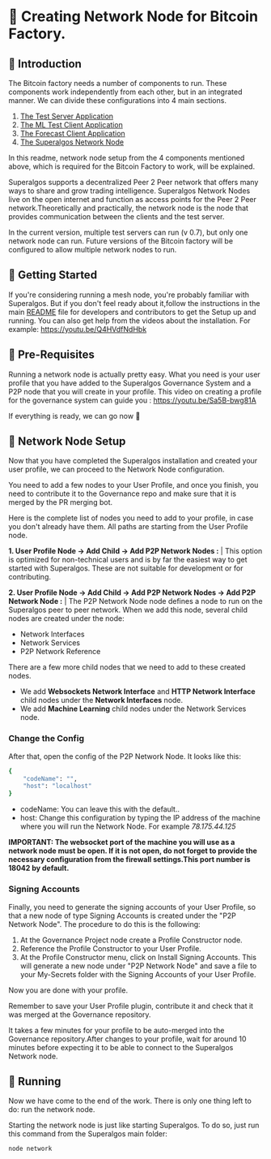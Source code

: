 # :small_orange_diamond: Creating Network Node for Bitcoin Factory.

## :small_orange_diamond: Introduction


The Bitcoin factory needs a number of components to run. These components work independently from each other, but in an integrated manner. We can divide these configurations into 4 main sections. 

1. [The Test Server Application](https://github.com/Superalgos/Superalgos/blob/develop/Bitcoin-Factory/README.md#the-test-server-application)
2. [The ML Test Client Application](https://github.com/Superalgos/Superalgos/blob/develop/Bitcoin-Factory/README.md#the-ml-test-client-application)
3. [The Forecast Client Application](https://github.com/Superalgos/Superalgos/blob/develop/Bitcoin-Factory/README.md#the-forecast-client)
4. [The Superalgos Network Node](https://github.com/Superalgos/Superalgos/blob/develop/Bitcoin-Factory/README.md#the-superalgos-network-node)

In this readme, network node setup from the 4 components mentioned above, which is required for the Bitcoin Factory to work, will be explained.

Superalgos supports a decentralized Peer 2 Peer network that offers many ways to share and grow trading intelligence. Superalgos Network Nodes live on the open internet and function as access points for the Peer 2 Peer network.Theoretically and practically, the network node is the node that provides communication between the clients and the test server.

In the current version, multiple test servers can run (v 0.7), but only one network node can run. Future versions of the Bitcoin factory will be configured to allow multiple network nodes to run.

## :small_orange_diamond: Getting Started

If you're considering running a mesh node, you're probably familiar with Superalgos. But if you don't feel ready about it,follow the instructions in the main [README](https://github.com/Superalgos/Superalgos#small_orange_diamond-superalgos-120) file for developers and contributors to get the Setup up and running. You can also get help from the videos about the installation. For example: https://youtu.be/Q4HVdfNdHbk


## :small_orange_diamond: Pre-Requisites

Running a network node is actually pretty easy. What you need is your user profile that you have added to the Superalgos Governance System and a P2P node that you will create in your profile. This video on creating a profile for the governance system can guide you : https://youtu.be/Sa5B-bwg81A

If everything is ready, we can go now 🏃

## :small_orange_diamond: Network Node Setup

Now that you have completed the Superalgos installation and created your user profile, we can proceed to the Network Node configuration. 

You need to add a few nodes to your User Profile, and once you finish, you need to contribute it to the Governance repo and make sure that it is merged by the PR merging bot. 

Here is the complete list of nodes you need to add to your profile, in case you don't already have them. All paths are starting from the User Profile node.

**1. User Profile Node -> Add Child -> Add P2P Network Nodes :**  | This option is optimized for non-technical users and is by far the easiest way to get started with Superalgos. These are not suitable for development or for contributing.

**2. User Profile Node -> Add Child -> Add P2P Network Nodes -> Add P2P Network Node :** | The P2P Network Node node defines a node to run on the Superalgos peer to peer network. When we add this node, several child nodes are created under the node:
  + Network Interfaces
  + Network Services
  + P2P Network Reference
 
 There are a few more child nodes that we need to add to these created nodes.
 
  + We add **Websockets Network Interface** and **HTTP Network Interface** child nodes under the **Network Interfaces** node.
  + We add **Machine Learning** child nodes under the Network Services node.

### Change the Config

After that, open the config of the P2P Network Node. It looks like this:

```sh
{
    "codeName": "",
    "host": "localhost"
}
```

* codeName: You can leave this with the default..
* host: Change this configuration by typing the IP address of the machine where you will run the Network Node. For example *78.175.44.125*

**IMPORTANT: The websocket port of the machine you will use as a network node must be open. If it is not open, do not forget to provide the necessary configuration from the firewall settings.This port number is 18042 by default.**

### Signing Accounts

Finally, you need to generate the signing accounts of your User Profile, so that a new node of type Signing Accounts is created under the "P2P Network Node". The procedure to do this is the following:

1. At the Governance Project node create a Profile Constructor node.
2. Reference the Profile Constructor to your User Profile.
3. At the Profile Constructor menu, click on Install Signing Accounts. This will generate a new node under "P2P Network Node" and save a file to your My-Secrets folder with the Signing Accounts of your User Profile.

Now you are done with your profile.

Remember to save your User Profile plugin, contribute it and check that it was merged at the Governance repository.

It takes a few minutes for your profile to be auto-merged into the Governance repository.After changes to your profile, wait for around 10 minutes before expecting it to be able to connect to the Superalgos Network node.

## :small_orange_diamond: Running

Now we have come to the end of the work. There is only one thing left to do: run the network node.

Starting the network node is just like starting Superalgos. To do so, just run this command from the Superalgos main folder:

```sh
node network
```

 
  














